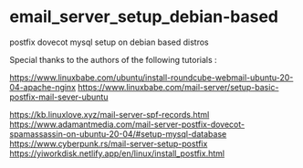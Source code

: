# email_server_setup_debian-based
postfix dovecot mysql setup on debian based distros

Special thanks to the authors of the following tutorials :

https://www.linuxbabe.com/ubuntu/install-roundcube-webmail-ubuntu-20-04-apache-nginx
https://www.linuxbabe.com/mail-server/setup-basic-postfix-mail-sever-ubuntu

https://kb.linuxlove.xyz/mail-server-spf-records.html
https://www.adamantmedia.com/mail-server-postfix-dovecot-spamassassin-on-ubuntu-20-04/#setup-mysql-database
https://www.cyberpunk.rs/mail-server-setup-postfix
https://yiworkdisk.netlify.app/en/linux/install_postfix.html
